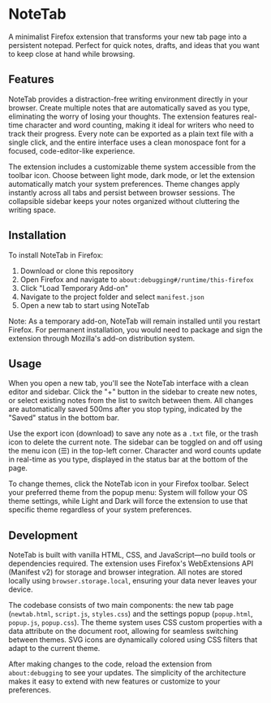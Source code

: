 # NoteTab

A minimalist Firefox extension that transforms your new tab page into a persistent notepad. Perfect for quick notes, drafts, and ideas that you want to keep close at hand while browsing.

## Features

NoteTab provides a distraction-free writing environment directly in your browser. Create multiple notes that are automatically saved as you type, eliminating the worry of losing your thoughts. The extension features real-time character and word counting, making it ideal for writers who need to track their progress. Every note can be exported as a plain text file with a single click, and the entire interface uses a clean monospace font for a focused, code-editor-like experience.

The extension includes a customizable theme system accessible from the toolbar icon. Choose between light mode, dark mode, or let the extension automatically match your system preferences. Theme changes apply instantly across all tabs and persist between browser sessions. The collapsible sidebar keeps your notes organized without cluttering the writing space.

## Installation

To install NoteTab in Firefox:

1. Download or clone this repository
2. Open Firefox and navigate to `about:debugging#/runtime/this-firefox`
3. Click "Load Temporary Add-on"
4. Navigate to the project folder and select `manifest.json`
5. Open a new tab to start using NoteTab

Note: As a temporary add-on, NoteTab will remain installed until you restart Firefox. For permanent installation, you would need to package and sign the extension through Mozilla's add-on distribution system.

## Usage

When you open a new tab, you'll see the NoteTab interface with a clean editor and sidebar. Click the "+" button in the sidebar to create new notes, or select existing notes from the list to switch between them. All changes are automatically saved 500ms after you stop typing, indicated by the "Saved" status in the bottom bar.

Use the export icon (download) to save any note as a `.txt` file, or the trash icon to delete the current note. The sidebar can be toggled on and off using the menu icon (☰) in the top-left corner. Character and word counts update in real-time as you type, displayed in the status bar at the bottom of the page.

To change themes, click the NoteTab icon in your Firefox toolbar. Select your preferred theme from the popup menu: System will follow your OS theme settings, while Light and Dark will force the extension to use that specific theme regardless of your system preferences.

## Development

NoteTab is built with vanilla HTML, CSS, and JavaScript—no build tools or dependencies required. The extension uses Firefox's WebExtensions API (Manifest v2) for storage and browser integration. All notes are stored locally using `browser.storage.local`, ensuring your data never leaves your device.

The codebase consists of two main components: the new tab page (`newtab.html`, `script.js`, `styles.css`) and the settings popup (`popup.html`, `popup.js`, `popup.css`). The theme system uses CSS custom properties with a data attribute on the document root, allowing for seamless switching between themes. SVG icons are dynamically colored using CSS filters that adapt to the current theme.

After making changes to the code, reload the extension from `about:debugging` to see your updates. The simplicity of the architecture makes it easy to extend with new features or customize to your preferences.

